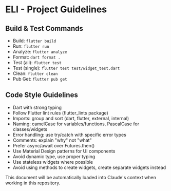 # ELI - Project Guidelines

## Build & Test Commands
- Build: `flutter build`
- Run: `flutter run`
- Analyze: `flutter analyze`
- Format: `dart format .`
- Test (all): `flutter test`
- Test (single): `flutter test test/widget_test.dart`
- Clean: `flutter clean`
- Pub Get: `flutter pub get`

## Code Style Guidelines
- Dart with strong typing
- Follow Flutter lint rules (flutter_lints package)
- Imports: group and sort (dart, flutter, external, internal)
- Naming: camelCase for variables/functions, PascalCase for classes/widgets
- Error handling: use try/catch with specific error types
- Comments: explain "why" not "what"
- Prefer async/await over Futures.then()
- Use Material Design patterns for UI components
- Avoid dynamic type, use proper typing
- Use stateless widgets where possible
- Avoid using methods to create widgets, create separate widgets instead

This document will be automatically loaded into Claude's context when working in this repository.